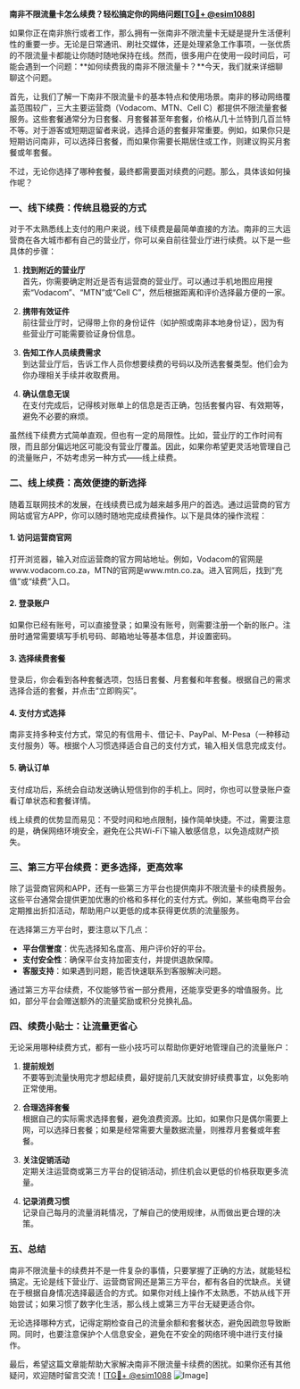 **南非不限流量卡怎么续费？轻松搞定你的网络问题[[TG💪+ @esim1088](https://t.me/s/esim1088)]**

如果你正在南非旅行或者工作，那么拥有一张南非不限流量卡无疑是提升生活便利性的重要一步。无论是日常通讯、刷社交媒体，还是处理紧急工作事项，一张优质的不限流量卡都能让你随时随地保持在线。然而，很多用户在使用一段时间后，可能会遇到一个问题：**如何续费我的南非不限流量卡？**今天，我们就来详细聊聊这个问题。

首先，让我们了解一下南非不限流量卡的基本特点和使用场景。南非的移动网络覆盖范围较广，三大主要运营商（Vodacom、MTN、Cell C）都提供不限流量套餐服务。这些套餐通常分为日套餐、月套餐甚至年套餐，价格从几十兰特到几百兰特不等。对于游客或短期逗留者来说，选择合适的套餐非常重要。例如，如果你只是短期访问南非，可以选择日套餐，而如果你需要长期居住或工作，则建议购买月套餐或年套餐。

不过，无论你选择了哪种套餐，最终都需要面对续费的问题。那么，具体该如何操作呢？

### **一、线下续费：传统且稳妥的方式**

对于不太熟悉线上支付的用户来说，线下续费是最简单直接的方法。南非的三大运营商在各大城市都有自己的营业厅，你可以亲自前往营业厅进行续费。以下是一些具体的步骤：

1. **找到附近的营业厅**  
   首先，你需要确定附近是否有运营商的营业厅。可以通过手机地图应用搜索“Vodacom”、“MTN”或“Cell C”，然后根据距离和评价选择最方便的一家。

2. **携带有效证件**  
   前往营业厅时，记得带上你的身份证件（如护照或南非本地身份证），因为有些营业厅可能需要验证身份信息。

3. **告知工作人员续费需求**  
   到达营业厅后，告诉工作人员你想要续费的号码以及所选套餐类型。他们会为你办理相关手续并收取费用。

4. **确认信息无误**  
   在支付完成后，记得核对账单上的信息是否正确，包括套餐内容、有效期等，避免不必要的麻烦。

虽然线下续费方式简单直观，但也有一定的局限性。比如，营业厅的工作时间有限，而且部分偏远地区可能没有营业厅覆盖。因此，如果你希望更灵活地管理自己的流量账户，不妨考虑另一种方式——线上续费。

### **二、线上续费：高效便捷的新选择**

随着互联网技术的发展，在线续费已成为越来越多用户的首选。通过运营商的官方网站或官方APP，你可以随时随地完成续费操作。以下是具体的操作流程：

#### **1. 访问运营商官网**
打开浏览器，输入对应运营商的官方网站地址。例如，Vodacom的官网是www.vodacom.co.za，MTN的官网是www.mtn.co.za。进入官网后，找到“充值”或“续费”入口。

#### **2. 登录账户**
如果你已经有账号，可以直接登录；如果没有账号，则需要注册一个新的账户。注册时通常需要填写手机号码、邮箱地址等基本信息，并设置密码。

#### **3. 选择续费套餐**
登录后，你会看到各种套餐选项，包括日套餐、月套餐和年套餐。根据自己的需求选择合适的套餐，并点击“立即购买”。

#### **4. 支付方式选择**
南非支持多种支付方式，常见的有信用卡、借记卡、PayPal、M-Pesa（一种移动支付服务）等。根据个人习惯选择适合自己的支付方式，输入相关信息完成支付。

#### **5. 确认订单**
支付成功后，系统会自动发送确认短信到你的手机上。同时，你也可以登录账户查看订单状态和套餐详情。

线上续费的优势显而易见：不受时间和地点限制，操作简单快捷。不过，需要注意的是，确保网络环境安全，避免在公共Wi-Fi下输入敏感信息，以免造成财产损失。

### **三、第三方平台续费：更多选择，更高效率**

除了运营商官网和APP，还有一些第三方平台也提供南非不限流量卡的续费服务。这些平台通常会提供更加优惠的价格和多样化的支付方式。例如，某些电商平台会定期推出折扣活动，帮助用户以更低的成本获得更优质的流量服务。

在选择第三方平台时，要注意以下几点：

- **平台信誉度**：优先选择知名度高、用户评价好的平台。
- **支付安全性**：确保平台支持加密支付，并提供退款保障。
- **客服支持**：如果遇到问题，能否快速联系到客服解决问题。

通过第三方平台续费，不仅能够节省一部分费用，还能享受更多的增值服务。比如，部分平台会赠送额外的流量奖励或积分兑换礼品。

### **四、续费小贴士：让流量更省心**

无论采用哪种续费方式，都有一些小技巧可以帮助你更好地管理自己的流量账户：

1. **提前规划**  
   不要等到流量快用完才想起续费，最好提前几天就安排好续费事宜，以免影响正常使用。

2. **合理选择套餐**  
   根据自己的实际需求选择套餐，避免浪费资源。比如，如果你只是偶尔需要上网，可以选择日套餐；如果是经常需要大量数据流量，则推荐月套餐或年套餐。

3. **关注促销活动**  
   定期关注运营商或第三方平台的促销活动，抓住机会以更低的价格获取更多流量。

4. **记录消费习惯**  
   记录自己每月的流量消耗情况，了解自己的使用规律，从而做出更合理的决策。

### **五、总结**

南非不限流量卡的续费并不是一件复杂的事情，只要掌握了正确的方法，就能轻松搞定。无论是线下营业厅、运营商官网还是第三方平台，都有各自的优缺点。关键在于根据自身情况选择最适合的方式。如果你对线上操作不太熟悉，不妨从线下开始尝试；如果习惯了数字化生活，那么线上或第三方平台无疑更适合你。

无论选择哪种方式，记得定期检查自己的流量余额和套餐状态，避免因疏忽导致断网。同时，也要注意保护个人信息安全，避免在不安全的网络环境中进行支付操作。

最后，希望这篇文章能帮助大家解决南非不限流量卡续费的困扰。如果你还有其他疑问，欢迎随时留言交流！[[TG💪+ @esim1088](https://t.me/s/esim1088) ![Image](https://i.postimg.cc/4NQfJmqS/Snipaste-2025-05-13-00-14-12.png)]
